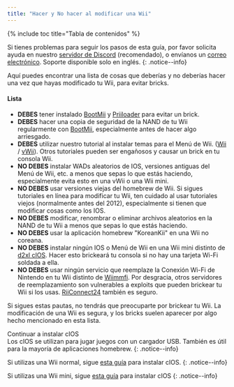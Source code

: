 ```yaml
---
title: "Hacer y No hacer al modificar una Wii"
---
```


{% include toc title="Tabla de contenidos" %}

Si tienes problemas para seguir los pasos de esta guía, por favor solicita ayuda en nuestro [servidor de Discord](https://discord.gg/rc24) (recomendado), o envíanos un [correo electrónico](mailto:support@riiconnect24.net). Soporte disponible solo en inglés.
{: .notice--info}

Aquí puedes encontrar una lista de cosas que deberías y no deberías hacer una vez que hayas modificado tu Wii, para evitar bricks.

#### Lista

- **DEBES** tener instalado [BootMii](bootmii) y [Priiloader](priiloader) para evitar un brick.
- **DEBES** hacer una copia de seguridad de la NAND de tu Wii regularmente con [BootMii](bootmii), especialmente antes de hacer algo arriesgado.
- **DEBES** utilizar nuestro tutorial al instalar temas para el Menú de Wii. ([Wii](themes) / [vWii](themes-vwii)). Otros tutoriales pueden ser engañosos y causar un brick en tu consola Wii.
- **NO DEBES** instalar WADs aleatorios de IOS, versiones antiguas del Menú de Wii, etc. a menos que sepas lo que estás haciendo, especialmente evita esto en una vWii o una Wii mini.
- **NO DEBES** usar versiones viejas del homebrew de Wii. Si sigues tutoriales en línea para modificar tu Wii, ten cuidado al usar tutoriales viejos (normalmente antes del 2012), especialmente si tienen que modificar cosas como los IOS.
- **NO DEBES** modificar, renombrar o eliminar archivos aleatorios en la NAND de tu Wii a menos que sepas lo que estás haciendo.
- **NO DEBES** usar la aplicación homebrew "KoreanKii" en una Wii no coreana.
- **NO DEBES** instalar ningún IOS o Menú de Wii en una Wii mini distinto de [d2xl cIOS](cios-mini). Hacer esto brickeará tu consola si no hay una tarjeta Wi-Fi soldada a ella.
- **NO DEBES** usar ningún servicio que reemplaze la Conexión Wi-Fi de Nintendo en tu Wii distinto de [Wiimmfi](wiimmfi). Por desgracia, otros servidores de reemplazamiento son vulnerables a exploits que pueden brickear tu Wii si los usas. [RiiConnect24](riiconnect24) también es seguro.

Si sigues estas pautas, no tendrás que preocuparte por brickear tu Wii. La modificación de una Wii es segura, y los bricks suelen aparecer por algo hecho mencionado en esta lista.

Continuar a instalar cIOS<br> Los cIOS se utilizan para jugar juegos con un cargador USB. También es útil para la mayoría de aplicaciones homebrew.
{: .notice--info}

Si utilizas una Wii normal, sigue [esta guía](cios) para instalar cIOS.
{: .notice--info}

Si utilizas una Wii mini, sigue [esta guía](cios-mini) para instalar cIOS
{: .notice--info}
